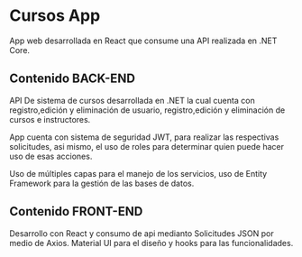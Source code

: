 # Cursos App

App web desarrollada en React que consume una API realizada en .NET Core.

## Contenido BACK-END

API De sistema de cursos desarrollada en .NET la cual cuenta con registro,edición y eliminación de usuario, registro,edición y eliminación de cursos e instructores.

App cuenta con sistema de seguridad JWT, para realizar las respectivas solicitudes, asi mismo, el uso de roles para determinar quien puede hacer uso de esas acciones.

Uso de múltiples capas para el manejo de los servicios, uso de Entity Framework para la gestión de las bases de datos.


## Contenido FRONT-END
Desarrollo con React y consumo de api medianto Solicitudes JSON por medio de Axios. Material UI para el diseño y hooks para las funcionalidades. 

